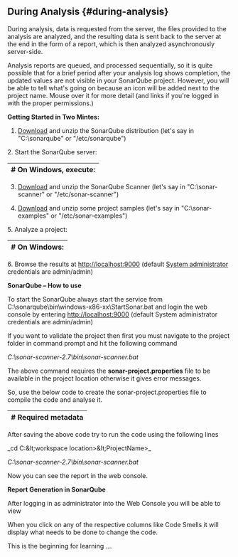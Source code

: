 ## **During Analysis** {#during-analysis}

During analysis, data is requested from the server, the files provided to the analysis are analyzed, and the resulting data is sent back to the server at the end in the form of a report, which is then analyzed asynchronously server-side.

Analysis reports are queued, and processed sequentially, so it is quite possible that for a brief period after your analysis log shows completion, the updated values are not visible in your SonarQube project. However, you will be able to tell what&#039;s going on because an icon will be added next to the project name. Mouse over it for more detail (and links if you&#039;re logged in with the proper permissions.)

**Getting Started in Two Mintes:**

1. [Download](http://www.sonarsource.org/downloads/) and unzip the SonarQube distribution (let&#039;s say in &quot;C:\sonarqube&quot; or &quot;/etc/sonarqube&quot;)

2\. Start the SonarQube server:

| **# On Windows, execute:** |
| --- |

3. [Download](http://docs.sonarqube.org/display/SCAN/Analyzing+with+SonarQube+Scanner) and unzip the SonarQube Scanner (let&#039;s say in &quot;C:\sonar-scanner&quot; or &quot;/etc/sonar-scanner&quot;)

4. [Download](https://github.com/SonarSource/sonar-examples/archive/master.zip) and unzip some project samples (let&#039;s say in &quot;C:\sonar-examples&quot; or &quot;/etc/sonar-examples&quot;)

5\. Analyze a project:

| **# On Windows:** |
| --- |

6\. Browse the results at [http://localhost:9000](http://localhost:9000/) (default [System administrator](http://docs.sonarqube.org/display/SONAR/Authorization) credentials are admin/admin)

**SonarQube – How to use**

To start the SonarQube always start the service from C:\sonarqube\bin\windows-x86-xx\StartSonar.bat and login the web console by entering [http://localhost:9000](http://localhost:9000/) (default System administrator credentials are admin/admin)

If you want to validate the project then first you must navigate to the project folder in command prompt and hit the following command

_C:\sonar-scanner-2.7\bin\sonar-scanner.bat_

The above command requires the **sonar-project.properties** file to be available in the project location otherwise it gives error messages.

So, use the below code to create the sonar-project.properties file to compile the code and analyse it.

| # Required metadata |
| --- |

After saving the above code try to run the code using the following lines

_cd C:\&lt;workspace location&gt;\&lt;ProjectName&gt;\_

_C:\sonar-scanner-2.7\bin\sonar-scanner.bat_

Now you can see the report in the web console.

**Report Generation in SonarQube**

After logging in as administrator into the Web Console you will be able to view

When you click on any of the respective columns like Code Smells it will display what needs to be done to change the code.

This is the beginning for learning ….